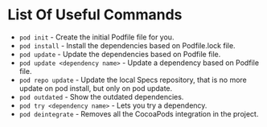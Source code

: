 # List Of Useful Commands
- `pod init` - Create the initial Podfile file for you.
- `pod install` - Install the dependencies based on Podfile.lock file.
- `pod update` - Update the dependencies based on Podfile file.
- `pod update <dependency name>` - Update a dependency based on Podfile file.
- `pod repo update` - Update the local Specs repository, that is no more update on pod install, but only on pod update.
- `pod outdated` - Show the outdated dependencies.
- `pod try <dependency name>` - Lets you try a dependency.
- `pod deintegrate` - Removes all the CocoaPods integration in the project.
